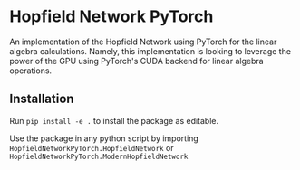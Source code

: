 # Hopfield Network PyTorch

An implementation of the Hopfield Network using PyTorch for the linear algebra calculations. Namely, this implementation is looking to leverage the power of the GPU using PyTorch's CUDA backend for linear algebra operations.

## Installation

Run `pip install -e .` to install the package as editable.

Use the package in any python script by importing `HopfieldNetworkPyTorch.HopfieldNetwork` or `HopfieldNetworkPyTorch.ModernHopfieldNetwork`